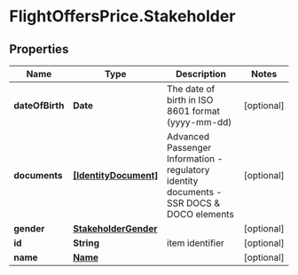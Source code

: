 # FlightOffersPrice.Stakeholder

## Properties

Name | Type | Description | Notes
------------ | ------------- | ------------- | -------------
**dateOfBirth** | **Date** | The date of birth in ISO 8601 format (yyyy-mm-dd) | [optional] 
**documents** | [**[IdentityDocument]**](IdentityDocument.md) | Advanced Passenger Information - regulatory identity documents - SSR DOCS &amp; DOCO elements | [optional] 
**gender** | [**StakeholderGender**](StakeholderGender.md) |  | [optional] 
**id** | **String** | item identifier | [optional] 
**name** | [**Name**](Name.md) |  | [optional] 


